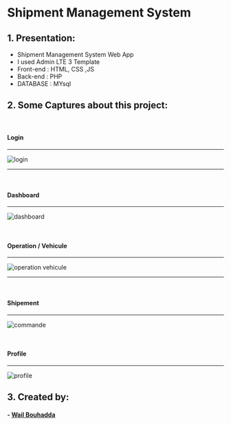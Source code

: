 # Shipment Management System

## 1. Presentation:
<ul>
  <li>Shipment Management System Web App</li>
  <li>I used Admin LTE 3  Template </li>
  <li>Front-end : HTML, CSS ,JS</li>
  <li>Back-end : PHP</li>
  <li>DATABASE : MYsql</li>
</ul>

## 2. Some Captures about this project:

<br>

#### Login

<hr>

![login](https://user-images.githubusercontent.com/47559086/181369426-6e1ce1d2-c6ef-4953-832f-cda959ca7ff1.PNG)

<hr>

<br>

#### Dashboard

<hr>

![dashboard](https://user-images.githubusercontent.com/47559086/181369440-ccb89948-c720-4ec3-adc0-a8a46cb3fa34.PNG)

<br>

#### Operation / Vehicule

<hr>

![operation vehicule](https://user-images.githubusercontent.com/47559086/181369457-e299cbd2-097f-4d35-a6f5-4b9034f0342c.PNG)

<hr>

<br>

#### Shipement

<hr>

![commande](https://user-images.githubusercontent.com/47559086/181369473-ef986bd2-571f-4e14-8ebb-889729de08c0.PNG)

<br>

#### Profile

<hr>

![profile](https://user-images.githubusercontent.com/47559086/181369490-6bec18d1-cd77-44f4-9c13-b1d370566c26.PNG)


## 3. Created by:

#### - <a href="https://github.com/WailBouhadda">Wail Bouhadda</a>



